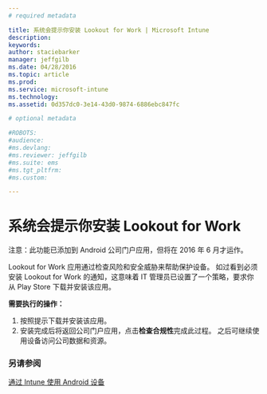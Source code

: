 ```yaml
---
# required metadata

title: 系统会提示你安装 Lookout for Work | Microsoft Intune
description:
keywords:
author: staciebarker
manager: jeffgilb
ms.date: 04/28/2016
ms.topic: article
ms.prod:
ms.service: microsoft-intune
ms.technology:
ms.assetid: 0d357dc0-3e14-43d0-9874-6886ebc847fc

# optional metadata

#ROBOTS:
#audience:
#ms.devlang:
#ms.reviewer: jeffgilb
#ms.suite: ems
#ms.tgt_pltfrm:
#ms.custom:

---
```


# 系统会提示你安装 Lookout for Work
注意：此功能已添加到 Android 公司门户应用，但将在 2016 年 6 月才运作。 

Lookout for Work 应用通过检查风险和安全威胁来帮助保护设备。 如过看到必须安装 Lookout for Work 的通知，这意味着 IT 管理员已设置了一个策略，要求你从 Play Store 下载并安装该应用。

**需要执行的操作：**

1.  按照提示下载并安装该应用。 
2.  安装完成后将返回公司门户应用，点击**检查合规性**完成此过程。 之后可继续使用设备访问公司数据和资源。


### 另请参阅
[通过 Intune 使用 Android 设备](using-your-android-device-with-intune.md)


<!--HONumber=May16_HO3-->


